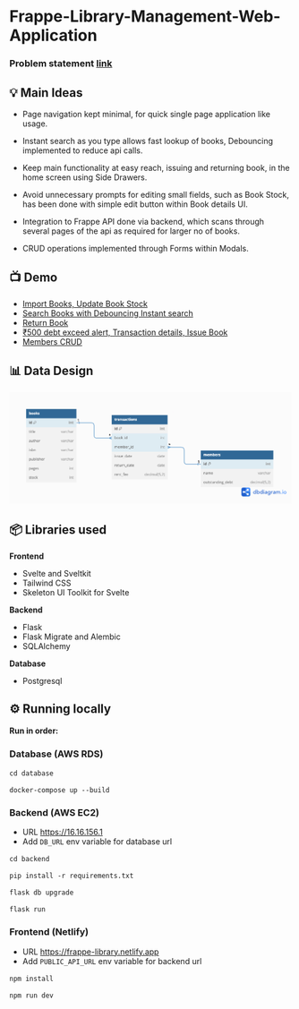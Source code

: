 # Frappe-Library-Management-Web-Application

### Problem statement [link](https://frappe.io/dev-hiring-test)

## 💡 Main Ideas
- Page navigation kept minimal, for quick single page application like usage.
+ Instant search as you type allows fast lookup of books, Debouncing implemented to reduce api calls.
- Keep main functionality at easy reach, issuing and returning book, in the home screen using Side Drawers.
+ Avoid unnecessary prompts for editing small fields, such as Book Stock, has been done with simple edit button within Book details UI.
- Integration to Frappe API done via backend, which scans through several pages of the api as required for larger no of books.
+ CRUD operations implemented through Forms within Modals.

## 📺 Demo
- [Import Books, Update Book Stock](https://drive.google.com/file/d/1rJ_PQPSNiqn2awgdrPoMUq1lCQzb0DgI/view?usp=drive_link)
- [Search Books with Debouncing Instant search](https://drive.google.com/file/d/1Va9UcHdcHfkA7yQaFgu0QAqFfI_OIpGk/view?usp=drive_link)
- [Return Book](https://drive.google.com/file/d/1KDdcnCfVAyCQvoRiVLpLb8ylBJktd0j3/view?usp=drive_link)
- [₹500 debt exceed alert, Transaction details, Issue Book](https://drive.google.com/file/d/1iHlh1ELe4dMRu_it9GqnIayyof1d144a/view?usp=drive_link)
- [Members CRUD](https://drive.google.com/file/d/1vSJ39V_SO_Njomr2wELoyEBGKnRxdyV5/view?usp=drive_link)

## 📊 Data Design
![DataDesign](./design/data_design_frappe_library.png)

## 📦 Libraries used
**Frontend**
- Svelte and Sveltkit
- Tailwind CSS
- Skeleton UI Toolkit for Svelte

**Backend**
- Flask
- Flask Migrate and Alembic
- SQLAlchemy

**Database**
- Postgresql

## ⚙️ Running locally
**Run in order:**

### Database (AWS RDS)
```
cd database
```
```
docker-compose up --build
```

### Backend (AWS EC2)
- URL https://16.16.156.1
- Add ```DB_URL``` env variable for database url
```
cd backend
```
```
pip install -r requirements.txt
```
```
flask db upgrade
```
```
flask run
```
### Frontend (Netlify)
- URL https://frappe-library.netlify.app
- Add ```PUBLIC_API_URL``` env variable for backend url
```
npm install
```
```
npm run dev
```
